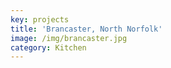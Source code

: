```yaml
---
key: projects
title: 'Brancaster, North Norfolk'
image: /img/brancaster.jpg
category: Kitchen
---
```


